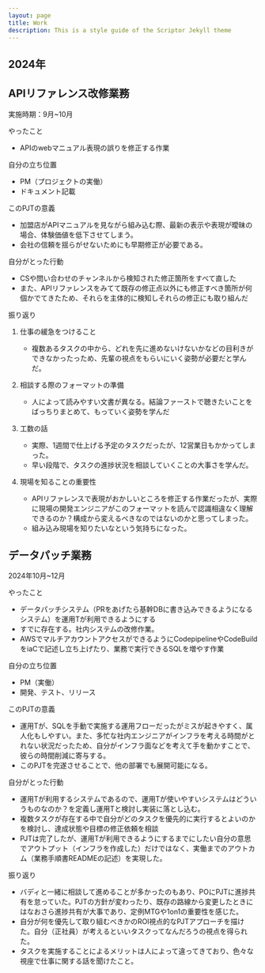 ```yaml
---
layout: page
title: Work
description: This is a style guide of the Scriptor Jekyll theme
---
```


## 2024年

## APIリファレンス改修業務
<!-- プロジェクトがわからない外部の人に説明する感じで記述する -->

実施時期：9月~10月

やったこと
- APIのwebマニュアル表現の誤りを修正する作業

自分の立ち位置
- PM（プロジェクトの実働）
- ドキュメント記載

このPJTの意義
- 加盟店がAPIマニュアルを見ながら組み込む際、最新の表示や表現が曖昧の場合、体験価値を低下させてしまう。
- 会社の信頼を揺らがせないためにも早期修正が必要である。

自分がとった行動
- CSや問い合わせのチャンネルから検知された修正箇所をすべて直した
- また、APIリファレンスをみてて既存の修正点以外にも修正すべき箇所が何個かでてきたため、それらを主体的に検知しそれらの修正にも取り組んだ

振り返り

1. 仕事の緩急をつけること
    - 複数あるタスクの中から、どれを先に進めないけないかなどの目利きができなかったっため、先輩の視点をもらいにいく姿勢が必要だと学んだ。

2. 相談する際のフォーマットの準備
    - 人によって読みやすい文書が異なる。結論ファーストで聴きたいことをばっちりまとめて、もっていく姿勢を学んだ
3. 工数の話
    - 実際、1週間で仕上げる予定のタスクだったが、12営業日もかかってしまった。
    - 早い段階で、タスクの進捗状況を相談していくことの大事さを学んだ。
4. 現場を知ることの重要性
    - APIリファレンスで表現がおかしいところを修正する作業だったが、実際に現場の開発エンジニアがこのフォーマットを読んで認識相違なく理解できるのか？構成から変えるべきなのではないのかと思ってしまった。
    - 組み込み現場を知りたいなという気持ちになった。

## データパッチ業務

<p>2024年10月~12月</p>

やったこと
- データパッチシステム（PRをあげたら基幹DBに書き込みできるようになるシステム）を運用Tが利用できるようにする
- すでに存在する。社内システムの改修作業。
- AWSでマルチアカウントアクセスができるようにCodepipelineやCodeBuildをiaCで記述し立ち上げたり、業務で実行できるSQLを増やす作業

自分の立ち位置
- PM（実働）
- 開発、テスト、リリース

このPJTの意義
- 運用Tが、SQLを手動で実施する運用フローだったがミスが起きやすく、属人化もしやすい。また、多忙な社内エンジニアがインフラを考える時間がとれない状況だったため、自分がインフラ面などを考えて手を動かすことで、彼らの時間削減に寄与する。
- このPJTを完遂させることで、他の部署でも展開可能になる。

自分がとった行動
- 運用Tが利用するシステムであるので、運用Tが使いやすいシステムはどういうものなのか？を定義し運用Tと検討し実装に落とし込む。
- 複数タスクが存在する中で自分がどのタスクを優先的に実行するとよいのかを検討し、達成状態や目標の修正依頼を相談
- PJTは完了したが、運用Tが利用できるようにするまでにしたい自分の意思でアウトプット（インフラを作成した）だけではなく、実働までのアウトカム（業務手順書READMEの記述）を実現した。

振り返り
- バディと一緒に相談して進めることが多かったのもあり、POにPJTに進捗共有を怠っていた。PJTの方針が変わったり、既存の路線から変更したときにはなおさら進捗共有が大事であり、定例MTGや1on1の重要性を感じた。
- 自分が何を優先して取り組むべきかのROI視点的なPJTアプローチを描けた。自分（正社員）が考えるといいタスクってなんだろうの視点を得られた。
- タスクを実施することによるメリットは人によって違ってきており、色々な視座で仕事に関する話を聞けたこと。